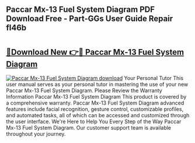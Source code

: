 ## Paccar Mx-13 Fuel System Diagram PDF Download Free - Part-GGs User Guide Repair fI46b

# <h2><a href="http://dfushn.blite.top/?on=Paccar+Mx-13+Fuel+System+Diagram">🔗Download New 👉🔴 Paccar Mx-13 Fuel System Diagram</a></h2>

[![Paccar Mx-13 Fuel System Diagram download](https://i.imgur.com/lujVjoI.png)](http://dfushn.blite.top/?on=Paccar+Mx-13+Fuel+System+Diagram)
Your Personal Tutor This user manual serves as your personal tutor in mastering the use of your new Paccar Mx-13 Fuel System Diagram. Please Review the Warranty Information Paccar Mx-13 Fuel System Diagram This product is covered by a comprehensive warranty. Paccar Mx-13 Fuel System Diagram advanced features include facial recognition, gesture control, customizable profiles, and automated tasks, all of which can be accessed and customized through the user interface. We're Here to Help You Every Step of the Way Paccar Mx-13 Fuel System Diagram. Our customer support team is available throughout your journey.
